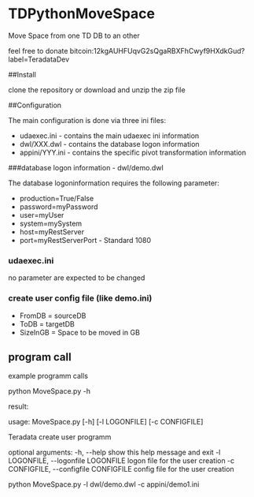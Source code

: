 # TDPythonMoveSpace
Move Space from one TD DB to an other

feel free to donate bitcoin:12kgAUHFUqvG2sQgaRBXFhCwyf9HXdkGud?label=TeradataDev

##Install

clone the repository or download and unzip the zip file

##Configuration

The main configuration is done via three ini files:

* udaexec.ini - contains the main udaexec ini information
* dwl/XXX.dwl - contains the database logon information
* appini/YYY.ini - contains the specific pivot transformation information


###database logon information - dwl/demo.dwl

The database logoninformation requires the following parameter:

* production=True/False
* password=myPassword
* user=myUser
* system=mySystem
* host=myRestServer
* port=myRestServerPort - Standard 1080

### udaexec.ini 

no parameter are expected to be changed

### create user config file (like demo.ini)

* FromDB = sourceDB
* ToDB = targetDB
* SizeInGB = Space to be moved in GB

## program call

example programm calls

python MoveSpace.py -h

result:

usage: MoveSpace.py [-h] [-l LOGONFILE] [-c CONFIGFILE]

Teradata create user programm

optional arguments: -h, --help show this help message and exit -l LOGONFILE, --logonfile LOGONFILE logon file for the user creation -c CONFIGFILE, --configfile CONFIGFILE config file for the user creation

python MoveSpace.py -l dwl/demo.dwl -c appini/demo1.ini
